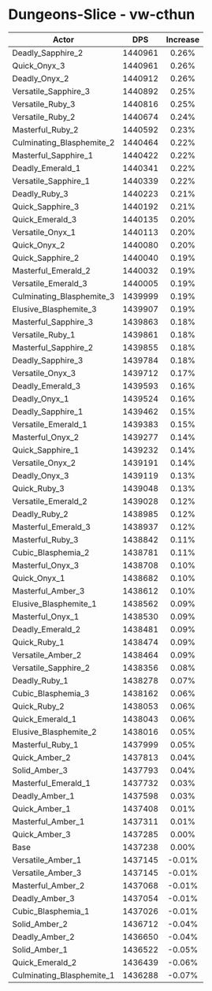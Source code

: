 # Dungeons-Slice - vw-cthun
| Actor | DPS | Increase |
|---|:---:|:---:|
|Deadly_Sapphire_2|1440961|0.26%|
|Quick_Onyx_3|1440961|0.26%|
|Deadly_Onyx_2|1440912|0.26%|
|Versatile_Sapphire_3|1440892|0.25%|
|Versatile_Ruby_3|1440816|0.25%|
|Versatile_Ruby_2|1440674|0.24%|
|Masterful_Ruby_2|1440592|0.23%|
|Culminating_Blasphemite_2|1440464|0.22%|
|Masterful_Sapphire_1|1440422|0.22%|
|Deadly_Emerald_1|1440341|0.22%|
|Versatile_Sapphire_1|1440339|0.22%|
|Deadly_Ruby_3|1440223|0.21%|
|Quick_Sapphire_3|1440192|0.21%|
|Quick_Emerald_3|1440135|0.20%|
|Versatile_Onyx_1|1440113|0.20%|
|Quick_Onyx_2|1440080|0.20%|
|Quick_Sapphire_2|1440040|0.19%|
|Masterful_Emerald_2|1440032|0.19%|
|Versatile_Emerald_3|1440005|0.19%|
|Culminating_Blasphemite_3|1439999|0.19%|
|Elusive_Blasphemite_3|1439907|0.19%|
|Masterful_Sapphire_3|1439863|0.18%|
|Versatile_Ruby_1|1439861|0.18%|
|Masterful_Sapphire_2|1439855|0.18%|
|Deadly_Sapphire_3|1439784|0.18%|
|Versatile_Onyx_3|1439712|0.17%|
|Deadly_Emerald_3|1439593|0.16%|
|Deadly_Onyx_1|1439524|0.16%|
|Deadly_Sapphire_1|1439462|0.15%|
|Versatile_Emerald_1|1439383|0.15%|
|Masterful_Onyx_2|1439277|0.14%|
|Quick_Sapphire_1|1439232|0.14%|
|Versatile_Onyx_2|1439191|0.14%|
|Deadly_Onyx_3|1439119|0.13%|
|Quick_Ruby_3|1439048|0.13%|
|Versatile_Emerald_2|1439028|0.12%|
|Deadly_Ruby_2|1438985|0.12%|
|Masterful_Emerald_3|1438937|0.12%|
|Masterful_Ruby_3|1438842|0.11%|
|Cubic_Blasphemia_2|1438781|0.11%|
|Masterful_Onyx_3|1438708|0.10%|
|Quick_Onyx_1|1438682|0.10%|
|Masterful_Amber_3|1438612|0.10%|
|Elusive_Blasphemite_1|1438562|0.09%|
|Masterful_Onyx_1|1438530|0.09%|
|Deadly_Emerald_2|1438481|0.09%|
|Quick_Ruby_1|1438474|0.09%|
|Versatile_Amber_2|1438464|0.09%|
|Versatile_Sapphire_2|1438356|0.08%|
|Deadly_Ruby_1|1438278|0.07%|
|Cubic_Blasphemia_3|1438162|0.06%|
|Quick_Ruby_2|1438053|0.06%|
|Quick_Emerald_1|1438043|0.06%|
|Elusive_Blasphemite_2|1438016|0.05%|
|Masterful_Ruby_1|1437999|0.05%|
|Quick_Amber_2|1437813|0.04%|
|Solid_Amber_3|1437793|0.04%|
|Masterful_Emerald_1|1437732|0.03%|
|Deadly_Amber_1|1437598|0.03%|
|Quick_Amber_1|1437408|0.01%|
|Masterful_Amber_1|1437311|0.01%|
|Quick_Amber_3|1437285|0.00%|
|Base|1437238|0.00%|
|Versatile_Amber_1|1437145|-0.01%|
|Versatile_Amber_3|1437145|-0.01%|
|Masterful_Amber_2|1437068|-0.01%|
|Deadly_Amber_3|1437054|-0.01%|
|Cubic_Blasphemia_1|1437026|-0.01%|
|Solid_Amber_2|1436712|-0.04%|
|Deadly_Amber_2|1436650|-0.04%|
|Solid_Amber_1|1436522|-0.05%|
|Quick_Emerald_2|1436439|-0.06%|
|Culminating_Blasphemite_1|1436288|-0.07%|
